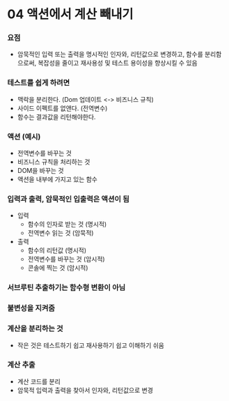 # 04 액션에서 계산 빼내기

### 요점
- 암묵적인 입력 또는 출력을 명시적인 인자와, 리턴값으로 변경하고, 함수를 분리함으로써, 복잡성을 줄이고 재사용성 및 테스트 용이성을 향상시킬 수 있음

### 테스트를 쉽게 하려면
  - 맥락을 분리한다. (Dom 업데이트 <-> 비즈니스 규칙)
  - 사이드 이펙트를 없앤다. (전역변수)
  - 함수는 결과값을 리턴해야한다.

### 액션 (예시)
  - 전역변수를 바꾸는 것
  - 비즈니스 규칙을 처리하는 것
  - DOM을 바꾸는 것
  - 액션을 내부에 가지고 있는 함수

### 입력과 출력, 암묵적인 입출력은 액션이 됨
  - 입력
    - 함수의 인자로 받는 것 (명시적)
    - 전역변수 읽는 것 (암묵적)
  - 출력 
    - 함수의 리턴값 (명시적)
    - 전역변수를 바꾸는 것 (암시적)
    - 콘솔에 찍는 것 (암시적)

### 서브루틴 추출하기는 함수형 변환이 아님
  
### 불변성을 지켜줌

### 계산을 분리하는 것
  - 작은 것은 테스트하기 쉽고 재사용하기 쉽고 이해하기 쉬움

### 계산 추출
  - 계산 코드를 분리
  - 암묵적 입력과 출력을 찾아서 인자와, 리턴값으로 변경